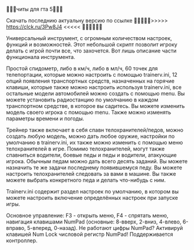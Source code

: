 🧨🧨🧨читы для гта 5🧨🧨🧨

Скачать последнию актуальну версию по ссылке 🧡🧡🧡🧡🧡>>>>> https://clck.ru/3Pw8J4 <<<<< 🧡🧡🧡🧡🧡🧡

Универсальный инструмент, с огромным количеством настроек, функций и возможностей. Этот небольшой скрипт позволит игроку делать с игрой почти все, что захочется. Вот лишь описание части функционала инструмента.

Простой спидометр, либо в км/ч, либо в мл/ч, 60 точек для телепортации, которые можно настроить с помощью trainerv.ini, 12 опций появления транспортных средств, назначенных на горячие клавиши, которые также можно настроить используя trainerv.ini, все остальные модели автомобилей можно создать с помощью menu. Вы можете установить радиостанцию ​​по умолчанию в каждом транспортном средстве, в которое вы садитесь. Вы можете изменить модель своего игрока с помощью menu. Также можно изменять параметры времени и погоды.

Трейнер также включает в себя спавн телохранителей/педов, можно создать любую модель, можно дать любое оружие, настройки по умолчанию в trainerv.ini, их также можно изменить с помощью меню телохранителей в игре. Помимо телохранителей, могут также спавниться водители, боевые педы и педы и водители, атакующие игрока. Обычным педам можно дать всего десять заданий. Вы можете назначить те же задачи последнему появившемуся педу. Вы можете настроить телохранителей следовать за вами в машине. Вы также можете выбрать конкретного педа и делать что-нибудь с ним.

Trainerv.ini содержит раздел настроек по умолчанию, в котором вы можете настроить включение определённых настроек при запуске игры.

Основное управление: F3 - открыть меню, F4 - спрятать меню, навигация клавишами NumPad (основные: 8-вверх, 2-вниз, 4-влево, 6-вправо, 5-вперед, 0-назад). Не работают цифры NumPad? Активируй клавишей Num Lock числовой регистр NumPad! Поддерживается контроллер.

